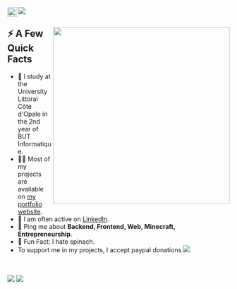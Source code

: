 <a href="https://www.linkedin.com/in/gauthier-corion-1a756a1a4/">
  <img align="left" alt="Gauthier Corion LinkedIn" width="22px" src="https://skylord.fr/linkedinn.svg" />
</a>
<img src="https://visitor-badge.glitch.me/badge?page_id=MisterGranti67.MisterGranti67">
</br>

<div>
  
  <img width="400px" align="right" src="https://skylord.fr/this-is-fine.jpg" />
  <h2>⚡️ A Few Quick Facts</h2>
  <ul>
    <li>🧐 I study at the University Littoral Côté d'Opale in the 2nd year of BUT Informatique.</li>
    <li>👨‍💻 Most of my projects are available on <a href="https://github.com/MisterGranti67">my portfolio website</a>.</li>
    <li>📝 I am often active on <a href="https://www.linkedin.com/in/gauthier-corion-1a756a1a4">LinkedIn</a>.</li>
    <li>💬 Ping me about <strong>Backend, Frontend, Web, Minecraft, Entrepreneurship</strong>.</li>
    <li>🎉 Fun Fact: I hate spinach.</li>
    <li>To support me in my projects, I accept paypal donations <a href="https://www.paypal.me/mrbaguette078"><img src="https://ionicabizau.github.io/badges/paypal.svg"></a></li>
  </ul>
</div>

</br>
</br>

<img style="margin-left: auto;margin-right: auto" src="https://github-readme-stats.vercel.app/api?username=MisterGranti67&show_icons=true">
<img style="margin-left: auto;margin-right: auto" src="https://github-readme-stats.vercel.app/api/top-langs/?username=MisterGranti67&layout=compact">

